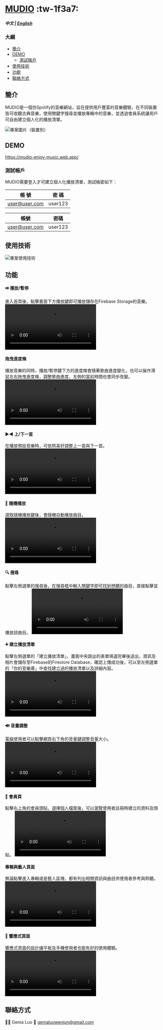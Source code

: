 # [MUDIO](https://mudio-enjoy-music.web.app/)	:tw-1f3a7:

##### 中文 | [English](./README.md)

### 大綱

- [簡介](#簡介)
- [DEMO](#DEMO)
  + [測試帳戶](#測試帳戶)
- [使用技術](#使用技術)
- [功能](#功能)
- [聯絡方式](#聯絡方式)


##  簡介

MUDIO是一個仿Spotify的音樂網站，旨在提供用戶豐富的音樂體驗，在不同裝置皆可收聽古典音樂，使用關鍵字搜尋並播放專輯中的音樂，並透過會員系統讓用戶可自由建立個人化的播放清單。

![專案圖片（裝置別）](/images/readme-pic.png)


## DEMO

https://mudio-enjoy-music.web.app/


### 測試帳戶

MUDIO需要登入才可建立個人化播放清單，測試帳密如下：

| 帳 號 | 密 碼 |
|-------|-------|
| user@user.com | user123 |

  帳號  | 密碼
------------- | -------------
user@user.com  | user123



## 使用技術

![專案使用技術](/images/tool.png)

## 功能

#### :play_or_pause_button: 播放/暫停
進入首頁後，點擊畫面下方播放鍵即可播放儲存在Firebase Storage的音樂。
![播放/暫停](/video/playandpause.webm)

#### 拖曳進度條
播放音樂的同時，播放/暫停鍵下方的進度條會隨著歌曲進度變化，也可以操作滑鼠左右拖曳進度條，調整歌曲進度，左側的當前時間也會同步改變。
![進度條](/video/footer%E9%80%B2%E5%BA%A6%E6%A2%9D.webm)

#### :arrow_forward::arrow_backward: 上/下一首
在播放預設音樂時，可依照喜好調整上一首與下一首。
![上/下一首](/video/nextandprev.webm)

#### :twisted_rightwards_arrows: 隨機播放
選取隨機播放鍵後，會隨機自動播放曲目。
![隨機播放](/video/randomfunction.webm)

#### :mag: 搜尋
點擊左側選單的搜尋後，在搜尋框中輸入關鍵字即可找到想聽的曲目，直接點擊並播放該曲目。
![搜尋](/video/search.webm)

#### :heavy_plus_sign: 建立播放清單
點擊左側選單的「建立播放清單」，畫面中央跳出的表單填選完畢後送出，資訊及相片會儲存至Firebase的Firestore Database，確認上傳成功後，可以至左側選單的「你的音樂庫」中查找建立過的播放清單以及詳細內容。
![個人化清單](/video/addplaylist.webm)

#### :loud_sound: 音量調整
電腦使用者可以點擊網頁右下角的音量鍵調整音量大小。
![調整音量](/video/volume.webm)

#### :bust_in_silhouette: 會員頁
點擊右上角的會員頭貼，選擇個人檔案後，可以瀏覽使用者註冊時建立的資料及頭貼。
![會員頁面](/video/memberpage.webm)

#### 專輯與藝人頁面
無論點擊進入專輯或是藝人區塊，都有列出相關資訊與曲目供使用者參考與聆聽。
![專輯與藝人](/video/albumandartist頁面.webm)

#### :iphone: 響應式頁面
響應式頁面的設計讓平板及手機使用者也能有好的使用體驗。
![響應式](/video/RWD.webm)

## 聯絡方式
:woman_technologist: Gema Luo
:email: gemaluowenjun@gmail.com

